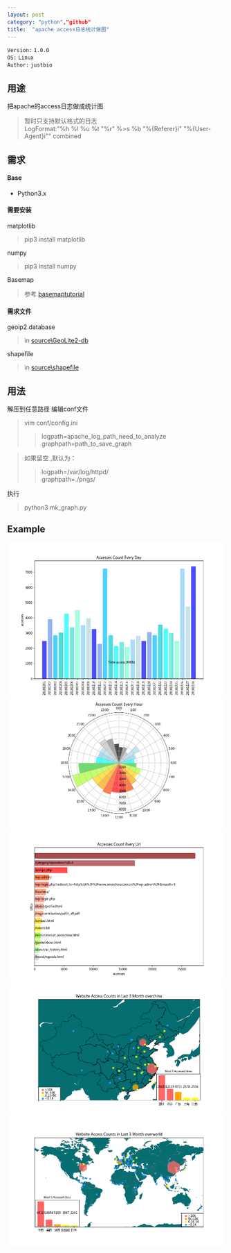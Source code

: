 ```yaml
---
layout: post
category: "python","github"
title:  "apache access日志统计做图"
---
```


`Version:` `1.0.0`  
`OS:` `Linux`  
`Author:` `justbio`

用途
-------
把apache的access日志做成统计图
> 暂时只支持默认格式的日志  
> LogFormat:"%h %l %u %t \"%r\" %>s %b \"%{Referer}i\" \"%{User-Agent}i\"" combined

需求
------------
#### Base
* Python3.x

#### 需要安装  
matplotlib
> pip3 install matplotlib  

numpy  
>pip3 install numpy  

Basemap  
> 参考 [basemaptutorial](http://basemaptutorial.readthedocs.io)

#### 需求文件 
geoip2.database
> in [source\GeoLite2-db](https://github.com/justbio/apache-log-to-graph/tree/master/source/GeoLite2-db)

shapefile
> in [source\shapefile](https://github.com/justbio/apache-log-to-graph/tree/master/source/shapefile)

用法
------------
解压到任意路径
编辑conf文件
> vim conf/config.ini
>> logpath=apache_log_path_need_to_analyze  
>> graphpath=path_to_save_graph  

> 如果留空 ,默认为：
>> logpath=/var/log/httpd/   
>> graphpath=./pngs/

执行
> python3 mk_graph.py

Example
------------
![](https://github.com/justbio/apache-log-to-graph/blob/master/pngs/example/day_bar.png)
![](https://github.com/justbio/apache-log-to-graph/blob/master/pngs/example/hour_bar.png)
![](https://github.com/justbio/apache-log-to-graph/blob/master/pngs/example/URL_bar.png)
![](https://github.com/justbio/apache-log-to-graph/blob/master/pngs/example/china_scatter.png)
![](https://github.com/justbio/apache-log-to-graph/blob/master/pngs/example/world_scatter.png)